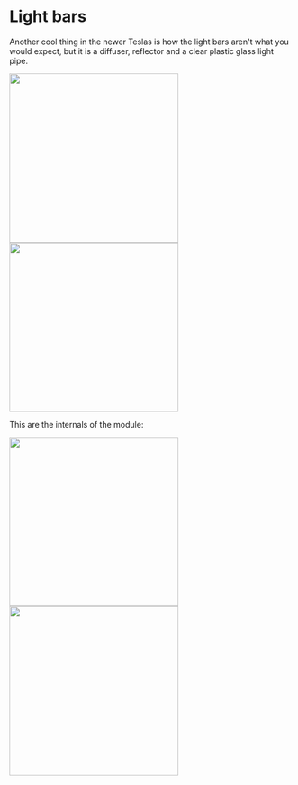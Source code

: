 # Light bars

Another cool thing in the newer Teslas is how the light bars aren't what you would expect, but it is a diffuser, reflector and a clear plastic glass light pipe. 

<img src="https://github.com/user-attachments/assets/f71199e4-876f-4ae6-ad08-8618ae170ab7" height=300 /> <img src="https://github.com/user-attachments/assets/f1532553-de96-4155-bd83-8c7dd52231c6" height=300 />

This are the internals of the module:

<img src="https://github.com/user-attachments/assets/bc73086d-3bbb-496c-8174-e71a02ac0907" height=300 /> <img src="https://github.com/user-attachments/assets/fc514616-9805-4f17-8e8a-04b441564afb" height=300 />
